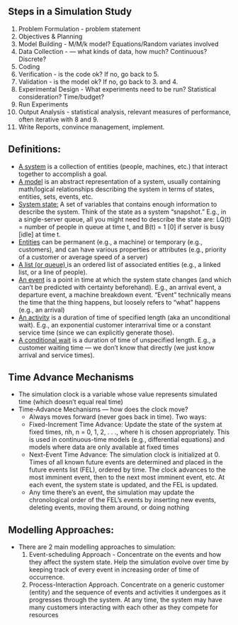 ## Steps in a Simulation Study
1. Problem Formulation - problem statement
2. Objectives & Planning
3. Model Building - M/M/k model? Equations/Random variates involved
4. Data Collection - — what kinds of data, how much? Continuous? Discrete?
5. Coding
6. Verification - is the code ok? If no, go back to 5.
7. Validation - is the model ok? If no, go back to 3. and 4.
8. Experimental Design - What experiments need to be run? Statistical consideration? Time/budget?
9. Run Experiments
10. Output Analysis - statistical analysis, relevant measures of performance, often iterative with 8 and 9.
11. Write Reports, convince management, implement.

## Definitions:
* <ins>A system</ins> is a collection of entities (people, machines, etc.) that interact together to accomplish a goal.
* <ins>A model</ins> is an abstract representation of a system, usually containing math/logical relationships describing the system in terms of states, entities, sets, events, etc.
* <ins>System state:</ins> A set of variables that contains enough information to describe the system. Think of the state as a system “snapshot.” E.g., in a single-server queue, all you might need to describe the state are: LQ(t) = number of people in queue at time t, and B(t) = 1 [0] if server is busy [idle] at time t.
* <ins>Entities</ins> can be permanent (e.g., a machine) or temporary (e.g., customers), and can have various properties or attributes (e.g., priority of a customer or average speed of a server)
* <ins> A list (or queue) </ins> is an ordered list of associated entities (e.g., a
linked list, or a line of people).
* <ins>An event</ins> is a point in time at which the system state changes (and which can’t be predicted with certainty beforehand). E.g., an arrival event, a departure event, a machine breakdown event. “Event” technically means the time that the thing happens, but loosely refers to “what” happens (e.g., an arrival)
* <ins>An activity</ins> is a duration of time of specified length (aka an unconditional wait). E.g., an exponential customer interarrival time or a constant service time (since we can explicitly generate those).
* <ins>A conditional wait</ins> is a duration of time of unspecified length. E.g., a customer waiting time — we don’t know that directly (we just know arrival and service times).

## Time Advance Mechanisms
* The simulation clock is a variable whose value represents simulated time (which doesn’t equal real time)
* Time-Advance Mechanisms — how does the clock move?
    * Always moves forward (never goes back in time). Two ways:
    * Fixed-Increment Time Advance: Update the state of the system at fixed times, nh, n = 0, 1, 2, . . ., where h is chosen appropriately. This is used in continuous-time models (e.g., differential equations) and models where data are only available at fixed times
    * Next-Event Time Advance: The simulation clock is initialized at 0. Times of all known future events are determined and placed in the future events list (FEL), ordered by time. The clock advances to the most imminent event, then to the next most imminent event, etc. At each event, the system state is updated, and the FEL is updated. 
    * Any time there’s an event, the simulation may update the chronological order of the FEL’s events by inserting new events, deleting events, moving them around, or doing nothing

## Modelling Approaches:
* There are 2 main modelling approaches to simulation:
    1. Event-scheduling Approach - Concentrate on the events and how they affect the system state. Help the simulation evolve over time by keeping track of every event in increasing order of time of occurrence.
    2. Process-Interaction Approach. Concentrate on a generic customer (entity) and the sequence of events and activities it undergoes as it progresses through the system. At any time, the system may have many customers interacting with each other as they compete for resources